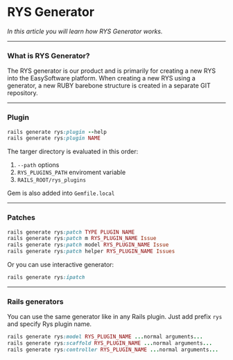 # RYS Generator

*In this article you will learn how RYS Generator works.*

---

### What is RYS Generator?

The RYS generator is our product and is primarily for creating a new RYS into the EasySoftware platform. When creating a new RYS using a generator, a new RUBY barebone structure is created in a separate GIT repository.

---

### Plugin

```ruby
rails generate rys:plugin --help
rails generate rys:plugin NAME
```

The targer directory is evaluated in this order: 
1.  `--path` options
2.  `RYS_PLUGINS_PATH` enviroment variable
3.  `RAILS_ROOT/rys_plugins`

Gem is also added into `Gemfile.local`

---

### Patches
```ruby
rails generate rys:patch TYPE PLUGIN NAME
rails generate rys:patch m RYS_PLUGIN_NAME Issue
rails generate rys:patch model RYS_PLUGIN_NAME Issue
rails generate rys:patch helper RYS_PLUGIN_NAME Issues
```

Or you can use interactive generator:
```ruby
rails generate rys:ipatch
```
---

### Rails generators

You can use the same generator like in any Rails plugin. Just add prefix `rys` and specify Rys plugin name.

```ruby
rails generate rys:model RYS_PLUGIN_NAME ...normal arguments...
rails generate rys:scaffold RYS_PLUGIN_NAME ...normal arguments...
rails generate rys:controller RYS_PLUGIN_NAME ...normal arguments...
